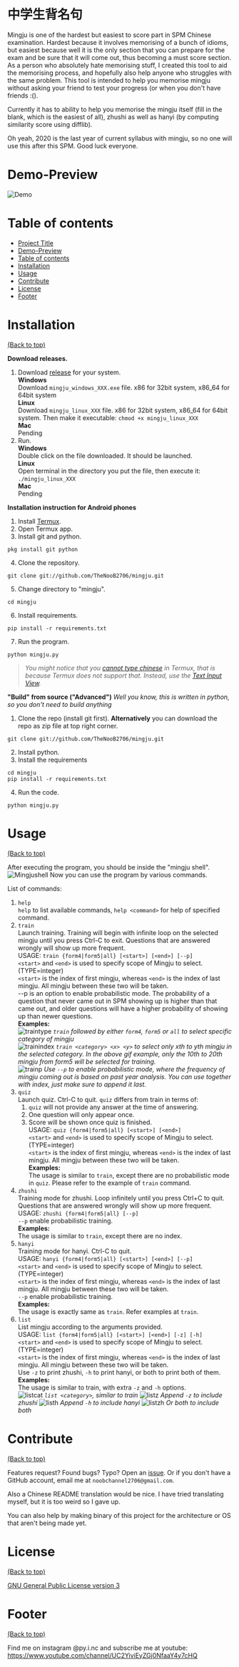 <!-- Add banner here -->

# 中学生背名句
Mingju is one of the hardest but easiest to score part in SPM Chinese examination. Hardest because it involves memorising of a bunch of idioms, but easiest because well it is the only section that you can prepare for the exam and be sure that it will come out, thus becoming a must score section. As a person who absolutely hate memorising stuff, I created this tool to aid the memorising process, and hopefully also help anyone who struggles with the same problem. This tool is intended to help you memorise mingju without asking your friend to test your progress (or when you don't have friends :().

Currently it has to ability to help you memorise the mingju itself (fill in the blank, which is the easiest of all), zhushi as well as hanyi (by computing similarity score using difflib).

Oh yeah, 2020 is the last year of current syllabus with mingju, so no one will use this after this SPM. Good luck everyone.

# Demo-Preview

<!-- Add a demo for your project -->

![Demo](https://i.ibb.co/4RGyGp2/mingjudemo.gif)

# Table of contents
- [Project Title](#中学生背名句)
- [Demo-Preview](#demo-preview)
- [Table of contents](#table-of-contents)
- [Installation](#installation)
- [Usage](#usage)
- [Contribute](#contribute)
- [License](#license)
- [Footer](#footer)

# Installation
[(Back to top)](#table-of-contents)  

**Download releases.**
1. Download [release](https://github.com/TheNooB2706/mingju/releases) for your system.  
   **Windows**  
   Download `mingju_windows_XXX.exe` file. x86 for 32bit system, x86_64 for 64bit system  
   **Linux**  
   Download `mingju_linux_XXX` file. x86 for 32bit system, x86_64 for 64bit system. Then make it executable: `chmod +x mingju_linux_XXX`  
   **Mac**  
   Pending
2. Run.  
   **Windows**  
   Double click on the file downloaded. It should be launched.  
   **Linux**  
   Open terminal in the directory you put the file, then execute it: `./mingju_linux_XXX`  
   **Mac**  
   Pending

**Installation instruction for Android phones**
1. Install [Termux](https://play.google.com/store/apps/details?id=com.termux&hl=en&gl=US).
2. Open Termux app.
3. Install git and python.
```
pkg install git python
```
4. Clone the repository.
```
git clone git://github.com/TheNooB2706/mingju.git
```
5. Change directory to "mingju".
```
cd mingju
```
6. Install requirements.
```
pip install -r requirements.txt
```
7. Run the program.
```
python mingju.py
```

>*You might notice that you [cannot type chinese](https://github.com/termux/termux-app/issues/202) in Termux, that is because Termux does not support that. Instead, use the [Text Input View](https://wiki.termux.com/wiki/Touch_Keyboard#Text_Input_View).*

**"Build" from source ("Advanced")**  *Well you know, this is written in python, so you don't need to build anything*
1. Clone the repo (install git first). **Alternatively** you can download the repo as zip file at top right corner.  
```
git clone git://github.com/TheNooB2706/mingju.git
```  
2. Install python.
3. Install the requirements
```
cd mingju
pip install -r requirements.txt
```  
4. Run the code.
```
python mingju.py
```

# Usage
[(Back to top)](#table-of-contents)  

After executing the program, you should be inside the "mingju shell".
![Mingjushell](https://i.ibb.co/s63246X/Screenshot-20201116-125243.png)
Now you can use the program by various commands.

List of commands:
1. `help`  
  `help` to list available commands, `help <command>` for help of specified command.
2. `train`  
  Launch training. Training will begin with infinite loop on the selected mingju until you press Ctrl-C to exit. Questions that are answered wrongly will show up more frequent.  
  USAGE: `train {form4|form5|all} [<start>] [<end>] [--p]`  
  `<start>` and `<end>` is used to specify scope of Mingju to select. (TYPE=integer)  
  `<start>` is the index of first mingju, whereas `<end>` is the index of last mingju. All mingju between these two will be taken.  
  --p is an option to enable probabilistic mode. The probability of a question that never came out in SPM showing up is higher than that came out, and older questions will have a higher probability of showing up than newer questions.  
  **Examples:**  
  ![traintype](https://i.ibb.co/w7VMJrZ/mingjutrainf4f5.gif)
  *`train` followed by either `form4`, `form5` or `all` to select specific category of mingju*  
  ![trainindex](https://i.ibb.co/5FPR9Hf/mingjutrainindex.gif)
  *`train <category> <x> <y>` to select only xth to yth mingju in the selected category. In the above gif example, only the 10th to 20th mingju from form5 will be selected for training.*  
  ![trainp](https://i.ibb.co/QDxCsYy/mingjutrainp.gif)
  *Use `--p` to enable probabilistic mode, where the frequency of mingju coming out is based on past year analysis. You can use together with index, just make sure to append it last.*  
3. `quiz`  
  Launch quiz. Ctrl-C to quit. `quiz` differs from train in terms of:  
    1) `quiz` will not provide any answer at the time of answering.  
    2) One question will only appear once.  
    3) Score will be shown once quiz is finished.  
  USAGE: `quiz {form4|form5|all} [<start>] [<end>]`  
  `<start>` and `<end>` is used to specify scope of Mingju to select. (TYPE=integer)  
  `<start>` is the index of first mingju, whereas `<end>` is the index of last mingju. All mingju between these two will be taken.  
  **Examples:**  
  The usage is similar to `train`, except there are no probabilistic mode in `quiz`. Please refer to the example of `train` command.
4. `zhushi`  
  Training mode for zhushi. Loop infinitely until you press Ctrl+C to quit. Questions that are answered wrongly will show up more frequent.  
  USAGE: `zhushi {form4|form5|all} [--p]`  
  `--p` enable probabilistic training.  
  **Examples:**  
  The usage is similar to `train`, except there are no index.  
5. `hanyi`  
  Training mode for hanyi. Ctrl-C to quit.  
  USAGE: `hanyi {form4|form5|all} [<start>] [<end>] [--p]`  
  `<start>` and `<end>` is used to specify scope of Mingju to select. (TYPE=integer)  
  `<start>` is the index of first mingju, whereas `<end>` is the index of last mingju. All mingju between these two will be taken.  
  `--p` enable probabilistic training.  
  **Examples:**  
  The usage is exactly same as `train`. Refer examples at `train`.  
6. `list`  
  List mingju according to the arguments provided.  
  USAGE: `list {form4|form5|all} [<start>] [<end>] [-z] [-h]`  
  `<start>` and `<end>` is used to specify scope of Mingju to select. (TYPE=integer)  
  `<start>` is the index of first mingju, whereas `<end>` is the index of last mingju. All mingju between these two will be taken.  
  Use `-z` to print zhushi, `-h` to print hanyi, or both to print both of them.  
  **Examples:**  
  The usage is similar to train, with extra `-z` and `-h` options.  
  ![listcat](https://i.ibb.co/6vdNVRb/mingjulistcat.gif)
  *`list <category>`, similar to train*
  ![listz](https://i.ibb.co/k9SGPq5/mingjulistz.gif)
  *Append `-z` to include zhushi*
  ![listh](https://i.ibb.co/WkGjmyn/mingjulisth.gif)
  *Append `-h` to include hanyi*
  ![listzh](https://i.ibb.co/z8z4qmB/mingjulistzh.gif)
  *Or both to include both*

# Contribute
[(Back to top)](#table-of-contents)  

Features request? Found bugs? Typo? Open an [issue](https://github.com/TheNooB2706/mingju/issues). Or if you don't have a GitHub account, email me at `noobchannel2706@gmail.com`.

Also a Chinese README translation would be nice. I have tried translating myself, but it is too weird so I gave up.

You can also help by making binary of this project for the architecture or OS that aren't being made yet.

# License
[(Back to top)](#table-of-contents)

[GNU General Public License version 3](https://opensource.org/licenses/GPL-3.0)

# Footer
[(Back to top)](#table-of-contents)

Find me on instagram @py.i.nc and subscribe me at youtube: https://www.youtube.com/channel/UC2YiviEyZGj0NfaaY4y7cHQ
